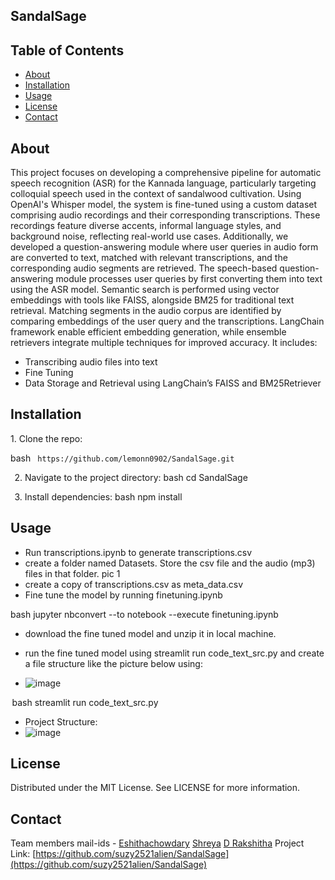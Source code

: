 ## SandalSage 
## Table of Contents
- [About](#about)
- [Installation](#installation)
- [Usage](#usage)
- [License](#license)
- [Contact](#contact)

## About
 This project focuses on developing a comprehensive pipeline for automatic speech recognition (ASR) for the Kannada language, particularly targeting colloquial speech used in the context of sandalwood cultivation. Using OpenAI's Whisper model, the system is fine-tuned using a custom dataset comprising audio recordings and their corresponding transcriptions. These recordings feature diverse accents, informal language styles, and background noise, reflecting real-world use cases. Additionally, we developed a question-answering module where user queries in audio form are converted to text, matched with relevant transcriptions, and the corresponding audio segments are retrieved. The speech-based question-answering module processes user queries by first converting them into text using the ASR model. Semantic search is performed using vector embeddings with tools like FAISS, alongside BM25 for traditional text retrieval. Matching segments in the audio corpus are identified by comparing embeddings of the user query and the transcriptions. LangChain framework enable efficient embedding generation, while ensemble retrievers integrate multiple techniques for improved accuracy. It includes:
- Transcribing audio files into text
- Fine Tuning
- Data Storage and Retrieval using LangChain’s FAISS and BM25Retriever

## Installation
1.⁠ ⁠Clone the repo:
   
   ⁠bash
  ` https://github.com/lemonn0902/SandalSage.git`
   
   
    ⁠
2.⁠ ⁠Navigate to the project directory:
   ⁠bash
   cd SandalSage
   
    ⁠
3.⁠ ⁠Install dependencies:
   ⁠bash
   npm install

   

## Usage
- Run transcriptions.ipynb to generate transcriptions.csv
- create a folder named Datasets. Store the csv file and the audio (mp3) files in that folder.
  pic 1
- create a copy of transcriptions.csv as meta_data.csv
- Fine tune the model by running finetuning.ipynb


bash
jupyter nbconvert --to notebook --execute finetuning.ipynb
 ⁠
-  ⁠download the fine tuned model and unzip it in local machine.
-  ⁠run the fine tuned model using streamlit run code_text_src.py and create a file structure like the picture below using:

- ![image](https://github.com/user-attachments/assets/719a389d-229a-4c2f-a7e2-10acf2e0f856)

⁠ bash
streamlit run code_text_src.py


- Project Structure:
- ![image](https://github.com/user-attachments/assets/d350ddb0-d987-4a00-a2d4-b082ccee3428)




## License
Distributed under the MIT License. See LICENSE for more information.

## Contact
Team members mail-ids - [Eshithachowdary](mailto:eshithachowdary.cs23@rvce.edu.in)
      [Shreya](mailto:shreyas.cy23@rvce.edu.in)
      [D Rakshitha](mailto:drakshitha.cs23@rvce.edu.in)
Project Link: [https://github.com/suzy2521alien/SandalSage](https://github.com/suzy2521alien/SandalSage)
